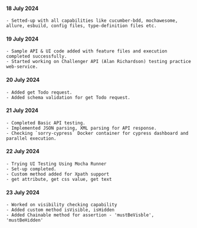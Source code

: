#### 18 July 2024
    - Setted-up with all capabilities like cucumber-bdd, mochawesome, allure, esbuild, config files, type-definition files etc.

#### 19 July 2024
    - Sample API & UI code added with feature files and execution completed successfully.
    - Started working on Challenger API (Alan Richardson) testing practice web-service.

#### 20 July 2024
    - Added get Todo request.
    - Added schema validation for get Todo request.

#### 21 July 2024
    - Completed Basic API testing.
    - Implemented JSON parsing, XML parsing for API response.
    - Checking `sorry-cypress` Docker container for cypress dashboard and parallel execution.

#### 22 July 2024
    - Trying UI Testing Using Mocha Runner
    - Set-up completed.
    - Custom method added for Xpath support
    - get attribute, get css value, get text

#### 23 July 2024
    - Worked on visibility checking capability
    - Added custom method isVisible, isHidden
    - Added Chainable method for assertion - 'mustBeVisble', 'mustBeHidden'

